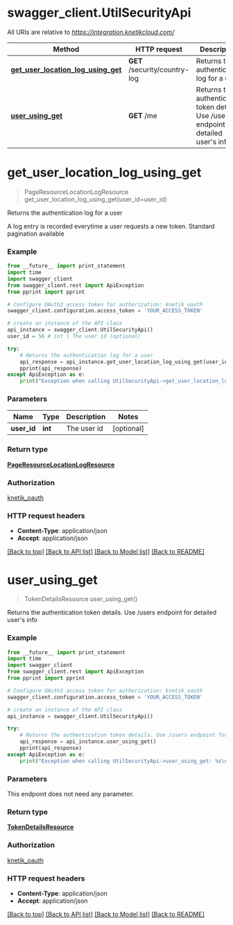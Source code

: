 # swagger_client.UtilSecurityApi

All URIs are relative to *https://integration.knetikcloud.com/*

Method | HTTP request | Description
------------- | ------------- | -------------
[**get_user_location_log_using_get**](UtilSecurityApi.md#get_user_location_log_using_get) | **GET** /security/country-log | Returns the authentication log for a user
[**user_using_get**](UtilSecurityApi.md#user_using_get) | **GET** /me | Returns the authentication token details. Use /users endpoint for detailed user&#39;s info


# **get_user_location_log_using_get**
> PageResourceLocationLogResource get_user_location_log_using_get(user_id=user_id)

Returns the authentication log for a user

A log entry is recorded everytime a user requests a new token. Standard pagination available

### Example 
```python
from __future__ import print_statement
import time
import swagger_client
from swagger_client.rest import ApiException
from pprint import pprint

# Configure OAuth2 access token for authorization: knetik_oauth
swagger_client.configuration.access_token = 'YOUR_ACCESS_TOKEN'

# create an instance of the API class
api_instance = swagger_client.UtilSecurityApi()
user_id = 56 # int | The user id (optional)

try: 
    # Returns the authentication log for a user
    api_response = api_instance.get_user_location_log_using_get(user_id=user_id)
    pprint(api_response)
except ApiException as e:
    print("Exception when calling UtilSecurityApi->get_user_location_log_using_get: %s\n" % e)
```

### Parameters

Name | Type | Description  | Notes
------------- | ------------- | ------------- | -------------
 **user_id** | **int**| The user id | [optional] 

### Return type

[**PageResourceLocationLogResource**](PageResourceLocationLogResource.md)

### Authorization

[knetik_oauth](../README.md#knetik_oauth)

### HTTP request headers

 - **Content-Type**: application/json
 - **Accept**: application/json

[[Back to top]](#) [[Back to API list]](../README.md#documentation-for-api-endpoints) [[Back to Model list]](../README.md#documentation-for-models) [[Back to README]](../README.md)

# **user_using_get**
> TokenDetailsResource user_using_get()

Returns the authentication token details. Use /users endpoint for detailed user's info

### Example 
```python
from __future__ import print_statement
import time
import swagger_client
from swagger_client.rest import ApiException
from pprint import pprint

# Configure OAuth2 access token for authorization: knetik_oauth
swagger_client.configuration.access_token = 'YOUR_ACCESS_TOKEN'

# create an instance of the API class
api_instance = swagger_client.UtilSecurityApi()

try: 
    # Returns the authentication token details. Use /users endpoint for detailed user's info
    api_response = api_instance.user_using_get()
    pprint(api_response)
except ApiException as e:
    print("Exception when calling UtilSecurityApi->user_using_get: %s\n" % e)
```

### Parameters
This endpoint does not need any parameter.

### Return type

[**TokenDetailsResource**](TokenDetailsResource.md)

### Authorization

[knetik_oauth](../README.md#knetik_oauth)

### HTTP request headers

 - **Content-Type**: application/json
 - **Accept**: application/json

[[Back to top]](#) [[Back to API list]](../README.md#documentation-for-api-endpoints) [[Back to Model list]](../README.md#documentation-for-models) [[Back to README]](../README.md)

